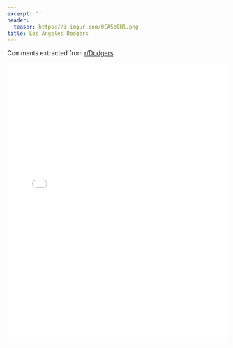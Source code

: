 ```yaml
---
excerpt: ''
header:
  teaser: https://i.imgur.com/0EA5b0Hl.png
title: Los Angeles Dodgers
---
```


Comments extracted from [r/Dodgers](https://reddit.com/r/Dodgers)
<iframe id="igraph" scrolling="no" style="border:none;" seamless="seamless" src="/plots/MLB/LAD.html" height="640" width="100%"></iframe>